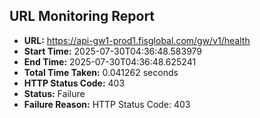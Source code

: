## URL Monitoring Report

- **URL:** https://api-gw1-prod1.fisglobal.com/gw/v1/health
- **Start Time:** 2025-07-30T04:36:48.583979
- **End Time:** 2025-07-30T04:36:48.625241
- **Total Time Taken:** 0.041262 seconds
- **HTTP Status Code:** 403
- **Status:** Failure
- **Failure Reason:** HTTP Status Code: 403
